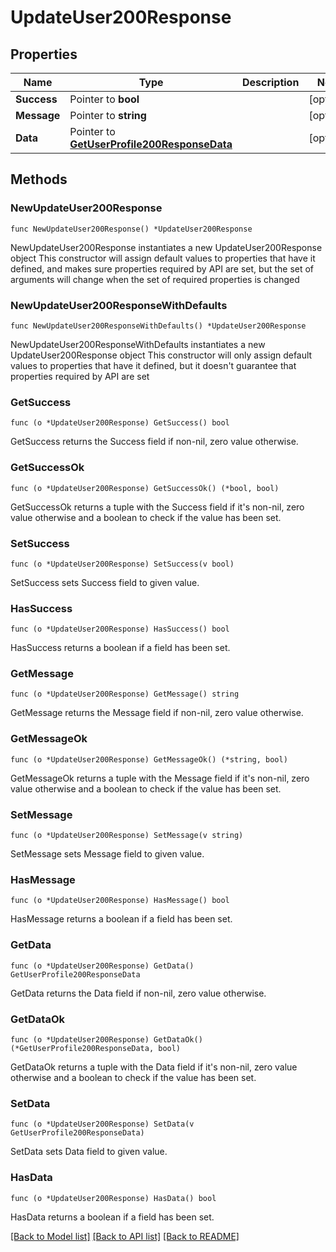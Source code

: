 # UpdateUser200Response

## Properties

Name | Type | Description | Notes
------------ | ------------- | ------------- | -------------
**Success** | Pointer to **bool** |  | [optional] 
**Message** | Pointer to **string** |  | [optional] 
**Data** | Pointer to [**GetUserProfile200ResponseData**](GetUserProfile200ResponseData.md) |  | [optional] 

## Methods

### NewUpdateUser200Response

`func NewUpdateUser200Response() *UpdateUser200Response`

NewUpdateUser200Response instantiates a new UpdateUser200Response object
This constructor will assign default values to properties that have it defined,
and makes sure properties required by API are set, but the set of arguments
will change when the set of required properties is changed

### NewUpdateUser200ResponseWithDefaults

`func NewUpdateUser200ResponseWithDefaults() *UpdateUser200Response`

NewUpdateUser200ResponseWithDefaults instantiates a new UpdateUser200Response object
This constructor will only assign default values to properties that have it defined,
but it doesn't guarantee that properties required by API are set

### GetSuccess

`func (o *UpdateUser200Response) GetSuccess() bool`

GetSuccess returns the Success field if non-nil, zero value otherwise.

### GetSuccessOk

`func (o *UpdateUser200Response) GetSuccessOk() (*bool, bool)`

GetSuccessOk returns a tuple with the Success field if it's non-nil, zero value otherwise
and a boolean to check if the value has been set.

### SetSuccess

`func (o *UpdateUser200Response) SetSuccess(v bool)`

SetSuccess sets Success field to given value.

### HasSuccess

`func (o *UpdateUser200Response) HasSuccess() bool`

HasSuccess returns a boolean if a field has been set.

### GetMessage

`func (o *UpdateUser200Response) GetMessage() string`

GetMessage returns the Message field if non-nil, zero value otherwise.

### GetMessageOk

`func (o *UpdateUser200Response) GetMessageOk() (*string, bool)`

GetMessageOk returns a tuple with the Message field if it's non-nil, zero value otherwise
and a boolean to check if the value has been set.

### SetMessage

`func (o *UpdateUser200Response) SetMessage(v string)`

SetMessage sets Message field to given value.

### HasMessage

`func (o *UpdateUser200Response) HasMessage() bool`

HasMessage returns a boolean if a field has been set.

### GetData

`func (o *UpdateUser200Response) GetData() GetUserProfile200ResponseData`

GetData returns the Data field if non-nil, zero value otherwise.

### GetDataOk

`func (o *UpdateUser200Response) GetDataOk() (*GetUserProfile200ResponseData, bool)`

GetDataOk returns a tuple with the Data field if it's non-nil, zero value otherwise
and a boolean to check if the value has been set.

### SetData

`func (o *UpdateUser200Response) SetData(v GetUserProfile200ResponseData)`

SetData sets Data field to given value.

### HasData

`func (o *UpdateUser200Response) HasData() bool`

HasData returns a boolean if a field has been set.


[[Back to Model list]](../README.md#documentation-for-models) [[Back to API list]](../README.md#documentation-for-api-endpoints) [[Back to README]](../README.md)


